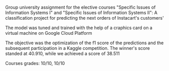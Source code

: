 Group university assignment for the elective courses "Specific Issues of Information Systems I" and "Specific Issues of Information Systems II":
A classification project for predicting the next orders of Instacart's customers'

The model was tuned and trained with the help of a craphics card on a virtual machine on Google Cloud Platform

The objective was the optimization of the f1 score of the predictions and the subsequent participation in a Kaggle competition. The winner's score standed at 40.910, while we achieved a score of 38.511

Courses grades: 10/10, 10/10

